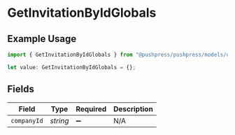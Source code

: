 # GetInvitationByIdGlobals

## Example Usage

```typescript
import { GetInvitationByIdGlobals } from "@pushpress/pushpress/models/operations";

let value: GetInvitationByIdGlobals = {};
```

## Fields

| Field              | Type               | Required           | Description        |
| ------------------ | ------------------ | ------------------ | ------------------ |
| `companyId`        | *string*           | :heavy_minus_sign: | N/A                |